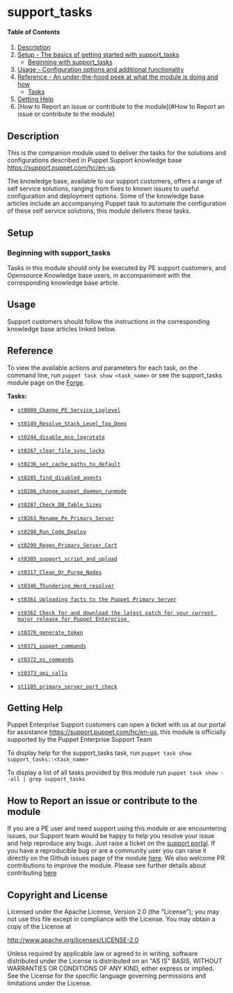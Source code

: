 # support_tasks

#### Table of Contents

1. [Description](#description)
2. [Setup - The basics of getting started with support_tasks](#setup)
    * [Beginning with support_tasks](#beginning-with-support_tasks)
3. [Usage - Configuration options and additional functionality](#usage)
4. [Reference - An under-the-hood peek at what the module is doing and how](#reference)
    * [Tasks](#tasks)
5. [Getting Help](#getting-help)
6. [How to Report an issue or contribute to the module](#How to Report an issue or contribute to the module)
## Description

This is the companion module used to deliver the tasks for the solutions and configurations described in Puppet Support knowledge base <https://support.puppet.com/hc/en-us>.

The knowledge base, available to our support customers, offers a range of self service solutions, ranging from fixes to known issues to  useful configuration and deployment options. Some of the knowledge base articles include an accompanying Puppet task to automate the configuration of these self service solutions, this module delivers these tasks.


## Setup

### Beginning with support_tasks

Tasks in this module should only be executed by PE support customers, and Opensource Knowledge base users, in accompaniment with the corresponding knowledge base article.

## Usage

Support customers should follow the instructions in the corresponding knowledge base articles linked below.


## Reference

To view the available actions and parameters for each task, on the command line, run `puppet task show <task_name>` or see the support\_tasks module page on the [Forge](https://forge.puppet.com/puppetlabs/support_tasks/tasks).

**Tasks:**

* [`st0009_Change_PE_Service_Loglevel`](https://support.puppet.com/hc/en-us/articles/115000177368)

* [`st0149_Resolve_Stack_Level_Too_Deep`](https://support.puppet.com/hc/en-us/articles/218763948)

* [`st0244_disable_mco_logrotate`](https://support.puppet.com/hc/en-us/articles/360002051354)

* [`st0267_clear_file_sync_locks`](https://support.puppet.com/hc/en-us/articles/360003883933)

* [`st0236_set_cache_paths_to_default`](https://support.puppet.com/hc/en-us/articles/360001060434)

* [`st0285_find_disabled_agents`](https://support.puppet.com/hc/en-us/articles/360006717334)

* [`st0286_change_puppet_daemon_runmode`](https://support.puppet.com/hc/en-us/articles/360006721014)

* [`st0287_Check_DB_Table_Sizes`](https://support.puppet.com/hc/en-us/articles/360006922673)

* [`st0263_Rename_Pe_Primary_Server`](https://support.puppet.com/hc/en-us/articles/360003489634)

* [`st0298_Run_Code_Deploy`](https://support.puppet.com/hc/en-us/articles/360008192734)

* [`st0299_Regen_Primary_Server_Cert`](https://support.puppet.com/hc/en-us/articles/360008505193)

* [`st0305_support_script_and_upload`](https://support.puppet.com/hc/en-us/articles/360009970114)

* [`st0317_Clean_Or_Purge_Nodes`](https://support.puppet.com/hc/en-us/articles/360012551294)

* [`st0346_Thundering_Herd_resolver`](https://support.puppet.com/hc/en-us/articles/360023988353)

* [`st0361 Uploading facts to the Puppet Primary Server`](https://support.puppet.com/hc/en-us/articles/360036136533)

* [`st0362 Check for and download the latest patch for your current major release for Puppet Enterprise `](https://support.puppet.com/hc/en-us/articles/360036141593 )

* [`st0370_generate_token`](https://support.puppet.com/hc/en-us/articles/360040226053)

* [`st0371_puppet_commands`](https://support.puppet.com/hc/en-us/articles/360039726314)

* [`st0372_os_commands`](https://support.puppet.com/hc/en-us/articles/360040232993)

* [`st0373_api_calls`](https://support.puppet.com/hc/en-us/articles/360040234893)

* [`st1105_primary_server_port_check`](https://support.puppet.com/hc/en-us/articles/360045363493)


## Getting Help

Puppet Enterprise Support customers can open a ticket with us at our portal for assistance <https://support.puppet.com/hc/en-us>, this module is officially supported by the Puppet Enterprise Support Team

To display help for the support\_tasks task, run `puppet task show support_tasks::<task_name>`

To display a list of all tasks provided by this module run `puppet task show --all | grep support_tasks`

## How to Report an issue or contribute to the module

If you are a PE user and need support using this module or are encountering issues, our Support team would be happy to help you resolve your issue and help reproduce any bugs. Just raise a ticket on the [support portal](https://support.puppet.com/hc/en-us/requests/new).
If you have a reproducible bug or are a community user you can raise it directly on the Github issues page of the module [here](https://github.com/puppetlabs/support-tasks/issues). 
We also welcome PR contributions to improve the module. Please see further details about contributing [here](https://puppet.com/docs/puppet/7.5/contributing.html#contributing_changes_to_module_repositories)

## Copyright and License

Licensed under the Apache License, Version 2.0 (the "License"); you may not use this file except in compliance with the License. You may obtain a copy of the License at

<http://www.apache.org/licenses/LICENSE-2.0>

Unless required by applicable law or agreed to in writing, software distributed under the License is distributed on an "AS IS" BASIS, WITHOUT WARRANTIES OR CONDITIONS OF ANY KIND, either express or implied. See the License for the specific language governing permissions and limitations under the License.


